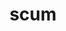 ---
category: 4-letters
denotation: null
name: scum
reference_link: https://www.etymonline.com/word/scum
root_language: null
root_name: null
title: scum
type: free
word_sums:
- respelling: scum
  sum: 'Scum + '
---